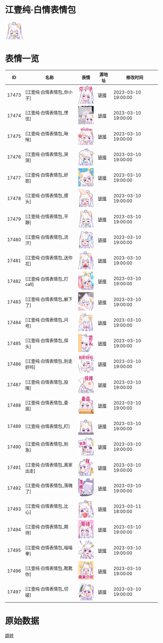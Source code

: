 # 江壹纯·白情表情包

<img src="./cover.png" height="60" alt="cover" />

# 表情一览

|ID|名称|表情|源地址|修改时间|
|----|----|----|----|----|
|17473|[江壹纯·白情表情包_你小子]|<img src="./pic/017473_%5B江壹纯·白情表情包_你小子%5D.png" height="60" alt="你小子"/>|[链接](https://i0.hdslb.com/bfs/garb/d77cca8dad84c737bf4808f63136e54cb90e0f25.png)|2023-03-10 19:00:00|
|17474|[江壹纯·白情表情包_愣住]|<img src="./pic/017474_%5B江壹纯·白情表情包_愣住%5D.png" height="60" alt="愣住"/>|[链接](https://i0.hdslb.com/bfs/garb/038071b22b9debe851f8127b75b392eaa0ae79cb.png)|2023-03-10 19:00:00|
|17475|[江壹纯·白情表情包_啾咪]|<img src="./pic/017475_%5B江壹纯·白情表情包_啾咪%5D.png" height="60" alt="啾咪"/>|[链接](https://i0.hdslb.com/bfs/garb/06bae11d70e1411a163aca469c9654e6934ed9fe.png)|2023-03-10 19:00:00|
|17476|[江壹纯·白情表情包_哭哭]|<img src="./pic/017476_%5B江壹纯·白情表情包_哭哭%5D.png" height="60" alt="哭哭"/>|[链接](https://i0.hdslb.com/bfs/garb/c65c3d9539517f6a2e78358667fd2e26aa335978.png)|2023-03-10 19:00:00|
|17477|[江壹纯·白情表情包_好耶]|<img src="./pic/017477_%5B江壹纯·白情表情包_好耶%5D.png" height="60" alt="好耶"/>|[链接](https://i0.hdslb.com/bfs/garb/a11d3b22f36692bbc6f5ff456490022db1beef2f.png)|2023-03-10 19:00:00|
|17478|[江壹纯·白情表情包_摸头]|<img src="./pic/017478_%5B江壹纯·白情表情包_摸头%5D.png" height="60" alt="摸头"/>|[链接](https://i0.hdslb.com/bfs/garb/469414a9254e45687a31a1ebe8cf6cb5466c82ad.png)|2023-03-10 19:00:00|
|17479|[江壹纯·白情表情包_平静]|<img src="./pic/017479_%5B江壹纯·白情表情包_平静%5D.png" height="60" alt="平静"/>|[链接](https://i0.hdslb.com/bfs/garb/5b66a24d6f537ca5dbae0e803f7325a37382e651.png)|2023-03-10 19:00:00|
|17480|[江壹纯·白情表情包_流汗]|<img src="./pic/017480_%5B江壹纯·白情表情包_流汗%5D.png" height="60" alt="流汗"/>|[链接](https://i0.hdslb.com/bfs/garb/d2c7f41ae6256ed79dfb8db421577227baa040fc.png)|2023-03-10 19:00:00|
|17481|[江壹纯·白情表情包_送你花]|<img src="./pic/017481_%5B江壹纯·白情表情包_送你花%5D.png" height="60" alt="送你花"/>|[链接](https://i0.hdslb.com/bfs/garb/a69f3b3a78a8a7e65f33ee873a739e684804daed.png)|2023-03-10 19:00:00|
|17482|[江壹纯·白情表情包_打call]|<img src="./pic/017482_%5B江壹纯·白情表情包_打call%5D.png" height="60" alt="打call"/>|[链接](https://i0.hdslb.com/bfs/garb/fa81d50f219767b604abcd7c35d4de7c6274d999.png)|2023-03-10 19:00:00|
|17483|[江壹纯·白情表情包_躺下了]|<img src="./pic/017483_%5B江壹纯·白情表情包_躺下了%5D.png" height="60" alt="躺下了"/>|[链接](https://i0.hdslb.com/bfs/garb/0056279c3c0ba8f733ef753a5db04bb09eb29217.png)|2023-03-10 19:00:00|
|17484|[江壹纯·白情表情包_问号]|<img src="./pic/017484_%5B江壹纯·白情表情包_问号%5D.png" height="60" alt="问号"/>|[链接](https://i0.hdslb.com/bfs/garb/5d4975178de2e94b25d8ef6e71485dd571c46c9b.png)|2023-03-10 19:00:00|
|17485|[江壹纯·白情表情包_探头]|<img src="./pic/017485_%5B江壹纯·白情表情包_探头%5D.png" height="60" alt="探头"/>|[链接](https://i0.hdslb.com/bfs/garb/7aa66c63ca70fe4f13f4f049c011b94afaef6e24.png)|2023-03-10 19:00:00|
|17486|[江壹纯·白情表情包_别走好吗]|<img src="./pic/017486_%5B江壹纯·白情表情包_别走好吗%5D.png" height="60" alt="别走好吗"/>|[链接](https://i0.hdslb.com/bfs/garb/26ccf5e3b212fccf404f6d04c5f9cc4067dac8c2.png)|2023-03-10 19:00:00|
|17487|[江壹纯·白情表情包_投降]|<img src="./pic/017487_%5B江壹纯·白情表情包_投降%5D.png" height="60" alt="投降"/>|[链接](https://i0.hdslb.com/bfs/garb/a53f20dbbd4dcbdcc239687726b7b8b9b66f0beb.png)|2023-03-10 19:00:00|
|17488|[江壹纯·白情表情包_委屈]|<img src="./pic/017488_%5B江壹纯·白情表情包_委屈%5D.png" height="60" alt="委屈"/>|[链接](https://i0.hdslb.com/bfs/garb/376fc783f221fdfca7516329e78ff24378c0bfe5.png)|2023-03-10 19:00:00|
|17489|[江壹纯·白情表情包_盯]|<img src="./pic/017489_%5B江壹纯·白情表情包_盯%5D.png" height="60" alt="盯"/>|[链接](https://i0.hdslb.com/bfs/garb/d452298b9f398e492e4cdf1b30365bd6f46d6876.png)|2023-03-10 19:00:00|
|17490|[江壹纯·白情表情包_别急]|<img src="./pic/017490_%5B江壹纯·白情表情包_别急%5D.png" height="60" alt="别急"/>|[链接](https://i0.hdslb.com/bfs/garb/3dc7eb2b6e8219253057f5ff7ecbaa71701f867d.png)|2023-03-10 19:00:00|
|17491|[江壹纯·白情表情包_离家出走]|<img src="./pic/017491_%5B江壹纯·白情表情包_离家出走%5D.png" height="60" alt="离家出走"/>|[链接](https://i0.hdslb.com/bfs/garb/70a87c31b75d413712fe1b57263fc59a34d293af.png)|2023-03-10 19:00:00|
|17492|[江壹纯·白情表情包_落魄了]|<img src="./pic/017492_%5B江壹纯·白情表情包_落魄了%5D.png" height="60" alt="落魄了"/>|[链接](https://i0.hdslb.com/bfs/garb/7a381d50201148d9c0ebf355000d344965902383.png)|2023-03-10 19:00:00|
|17493|[江壹纯·白情表情包_比心]|<img src="./pic/017493_%5B江壹纯·白情表情包_比心%5D.png" height="60" alt="比心"/>|[链接](https://i0.hdslb.com/bfs/garb/0998b7ac096ec12f7dd82ea1fa2c64742982be88.png)|2023-03-11 18:00:00|
|17494|[江壹纯·白情表情包_期待]|<img src="./pic/017494_%5B江壹纯·白情表情包_期待%5D.png" height="60" alt="期待"/>|[链接](https://i0.hdslb.com/bfs/garb/2f8bac42f45c69d36683f0db5222492fc812030b.png)|2023-03-10 19:00:00|
|17495|[江壹纯·白情表情包_喵喵拳]|<img src="./pic/017495_%5B江壹纯·白情表情包_喵喵拳%5D.png" height="60" alt="喵喵拳"/>|[链接](https://i0.hdslb.com/bfs/garb/f61206c716caf94300da8ccfad61a3bc63981a0a.png)|2023-03-10 19:00:00|
|17496|[江壹纯·白情表情包_靴靴你]|<img src="./pic/017496_%5B江壹纯·白情表情包_靴靴你%5D.png" height="60" alt="靴靴你"/>|[链接](https://i0.hdslb.com/bfs/garb/0b43b8a15912db0e93fd09e674c558ee91e8f392.png)|2023-03-10 19:00:00|
|17497|[江壹纯·白情表情包_切磋]|<img src="./pic/017497_%5B江壹纯·白情表情包_切磋%5D.png" height="60" alt="切磋"/>|[链接](https://i0.hdslb.com/bfs/garb/56a34883d79233592019a8d560fcc5de1c679b6e.png)|2023-03-10 19:00:00|

# 原始数据

[跳转](./raw.json)


